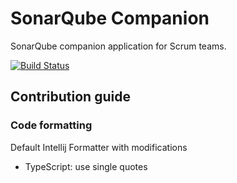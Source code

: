 # SonarQube Companion

SonarQube companion application for Scrum teams.

[![Build Status](https://travis-ci.org/Consdata/sonarqube-companion.svg?branch=master)](https://travis-ci.org/Consdata/sonarqube-companion)


## Contribution guide

### Code formatting

Default Intellij Formatter with modifications
- TypeScript: use single quotes